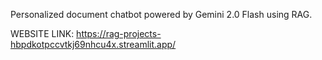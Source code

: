 
Personalized document chatbot powered by Gemini 2.0 Flash using RAG.


WEBSITE LINK:  https://rag-projects-hbpdkotpccvtkj69nhcu4x.streamlit.app/
